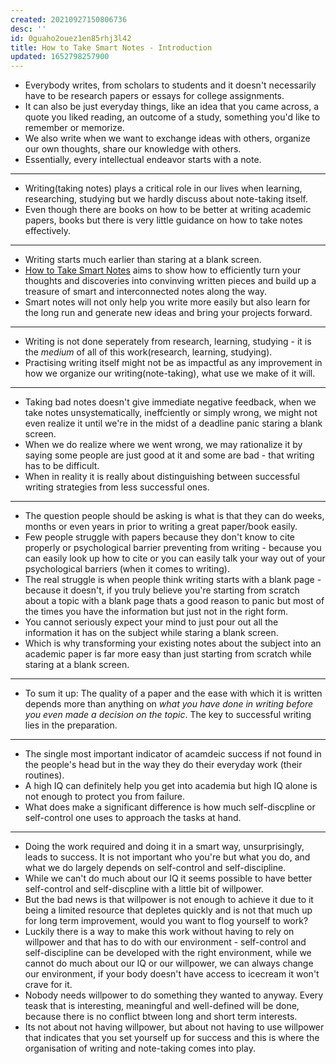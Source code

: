 ```yaml
---
created: 20210927150806736
desc: ''
id: 0guaho2ouez1en85rhj3l42
title: How to Take Smart Notes - Introduction
updated: 1652798257900
---
```

   
   
- Everybody writes, from scholars to students and it doesn't necessarily have to be research papers or essays for college assignments.   
- It can also be just everyday things, like an idea that you came across, a quote you liked reading, an outcome of a study, something you'd like to remember or memorize.   
- We also write when we want to exchange ideas with others, organize our own thoughts, share our knowledge with others.   
- Essentially, every intellectual endeavor starts with a note.   
   
   
---   
   
   
- Writing(taking notes) plays a critical role in our lives when learning, researching, studying but we hardly discuss about note-taking itself.   
- Even though there are books on how to be better at writing academic papers, books but there is very little guidance on how to take notes effectively.   
   
   
---   
   
   
- Writing starts much earlier than staring at a blank screen.   
- [How to Take Smart Notes](#How%20to%20Take%20Smart%20Notes) aims to show how to efficiently turn your thoughts and discoveries into convinving written pieces and build up a treasure of smart and interconnected notes along the way.   
- Smart notes will not only help you write more easily but also learn for the long run and generate new ideas and bring your projects forward.   
   
   
---   
   
   
- Writing is not done seperately from research, learning, studying - it is the _medium_ of all of this work(research, learning, studying).   
- Practising writing itself might not be as impactful as any improvement in how we organize our writing(note-taking), what use we make of it will.   
   
   
---   
   
   
- Taking bad notes doesn't give immediate negative feedback, when we take notes unsystematically, ineffciently or simply wrong, we might not even realize it until we're in the midst of a deadline panic staring a blank screen.   
- When we do realize where we went wrong, we may rationalize it by saying some people are just good at it and some are bad - that writing has to be difficult.   
- When in reality it is really about distinguishing between successful writing strategies from less successful ones.   
   
   
---   
   
   
- The question people should be asking is what is that they can do weeks, months or even years in prior to writing a great paper/book easily.   
- Few people struggle with papers because they don't know to cite properly or psychological barrier preventing from writing - because you can easily look up how to cite or you can easily talk your way out of your psychological barriers (when it comes to writing).   
- The real struggle is when people think writing starts with a blank page - because it doesn't, if you truly believe you're starting from scratch about a topic with a blank page thats a good reason to panic but most of the times you have the information but just not in the right form.   
- You cannot seriously expect your mind to just pour out all the information it has on the subject while staring a blank screen.   
- Which is why transforming your existing notes about the subject into an academic paper is far more easy than just starting from scratch while staring at a blank screen.   
   
   
---   
   
   
- To sum it up: The quality of a paper and the ease with which it is written depends more than anything on _what you have done in writing before you even made a decision on the topic_. The key to successful writing lies in the preparation.   
   
   
---   
   
   
- The single most important indicator of acamdeic success if not found in the people's head but in the way they do their everyday work (their routines).   
- A high IQ can definitely help you get into academia but high IQ alone is not enough to protect you from failure.   
- What does make a significant difference is how much self-discpline or self-control one uses to approach the tasks at hand.   
   
   
---   
   
   
- Doing the work required and doing it in a smart way, unsurprisingly, leads to success. It is not important who you're but what you do, and what we do largely depends on self-control and self-discipline.   
- While we can't do much about our IQ it seems possible to have better self-control and self-discpline with a little bit of willpower.   
- But the bad news is that willpower is not enough to achieve it due to it being a limited resource that depletes quickly and is not that much up for long term improvement, would you want to flog yourself to work?   
- Luckily there is a way to make this work without having to rely on willpower and that has to do with our environment - self-control and self-discipline can be developed with the right environment, while we cannot do much about our IQ or our willpower, we can always change our environment, if your body doesn't have access to icecream it won't crave for it.   
- Nobody needs willpower to do something they wanted to anyway. Every teask that is interesting, meaningful and well-defined will be done, because there is no conflict btween long and short term interests.   
- Its not about not having willpower, but about not having to use willpower that indicates that you set yourself up for success and this is where the organisation of writing and note-taking comes into play.